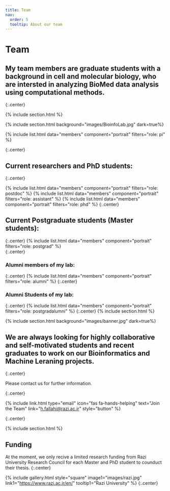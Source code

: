 ```yaml
---
title: Team
nav:
  order: 5
  tooltip: About our team
---
```


# <i class="fas fa-users"></i>Team

## My team members are graduate students with a background in cell and molecular biology, who are intersted in analyzing BioMed data analysis using computational methods.
{:.center}
 

{% include section.html %}

{% include section.html background="images/BioinfoLab.jpg" dark=true%}

{%
  include list.html
  data="members"
  component="portrait"
  filters="role: pi"
%}  

{:.center}
## Current researchers and PhD students:  
{:.center}

{%
  include list.html
  data="members"
  component="portrait"
  filters="role: postdoc"
%}
{%
  include list.html
  data="members"
  component="portrait"
  filters="role: assistant"
%} 
{%
  include list.html
  data="members"
  component="portrait"
  filters="role: phd"
%} 
{:.center}
## Current Postgraduate  students (Master students):  
{:.center}
{%
  include list.html
  data="members"
  component="portrait"
  filters="role: postgrad"
%}  
{:.center}
### Alumni members of my lab:  
{:.center}
{%
  include list.html
  data="members"
  component="portrait"
  filters="role: alumni"
%}
{:.center}
### Alumni Students of my lab:  
{:.center}
{%
  include list.html
  data="members"
  component="portrait"
  filters="role: postgradalumni"
%}
{:.center}
{% include section.html %}

{% include section.html background="images/banner.jpg" dark=true%}



## We are always looking for highly collaborative and self-motivated students and recent graduates to work on our Bioinformatics and Machine Leraning projects.

{:.center}

Please contact us for further information.

{:.center}

{%
  include link.html
  type="email"
  icon="fas fa-hands-helping"
  text="Join the Team"
  link="h.fallahi@razi.ac.ir"
  style="button"
 %}
 
{:.center}

{% include section.html %}

## Funding

At the moment, we only recive a limited research funding from Razi University Research Council for each Master and PhD student to counduct their thesis.
{:.center}


{%
  include gallery.html
  style="square"
  image1="images/razi.jpg" 
  link1="https://www.razi.ac.ir/en/"
  tooltip1="Razi University"
%}
{:.center}
